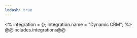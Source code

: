 ```yaml
---
lodash: true
---
```

<% integration = {};
integration.name = "Dynamic CRM"; %>
@@includes.integrations@@

